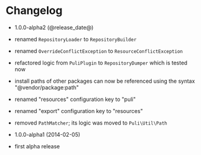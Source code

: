 Changelog
=========

* 1.0.0-alpha2 (@release_date@)

 * renamed `RepositoryLoader` to `RepositoryBuilder`
 * renamed `OverrideConflictException` to `ResourceConflictException`
 * refactored logic from `PuliPlugin` to `RepositoryDumper` which is tested now
 * install paths of other packages can now be referenced using the syntax
   "@vendor/package:path"
 * renamed "resources" configuration key to "puli"
 * renamed "export" configuration key to "resources"
 * removed `PathMatcher`; its logic was moved to `Puli\Util\Path`

* 1.0.0-alpha1 (2014-02-05)

 * first alpha release
